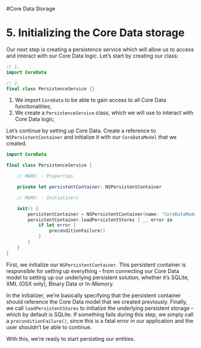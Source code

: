 #Core Data Storage

# 5. Initializing the Core Data storage

Our next step is creating a persistence service which will allow us to access and interact with our Core Data logic. Let’s start by creating our class:

```swift
// 1.
import CoreData

// 2.
final class PersistenceService {}
```

1. We import `CoreData` to be able to gain access to all Core Data functionalities;
2. We create a `PersistenceService` class, which we will use to interact with Core Data logic;

Let’s continue by setting up Core Data. Create a reference to `NSPersistentContainer` and initialize it with our `CoreDataModel` that we created.

```swift
import CoreData

final class PersistenceService {

    // MARK: - Properties

    private let persistentContainer: NSPersistentContainer

    // MARK: - Initialziers

    init() {
        persistentContainer = NSPersistentContainer(name: "CoreDataModel")
        persistentContainer.loadPersistentStores { _, error in
            if let error {
                preconditionFailure()
            }
        }
    }
}
```

First, we initialize our `NSPersistentContainer`. This persistent container is responsible for setting up everything - from connecting our Core Data model to setting up our underlying persistent solution, whether it’s SQLite, XML (OSX only), Binary Data or In-Memory.

In the initializer, we’re basically specifying that the persistent container should reference the Core Data model that we created previously. Finally, we call `loadPersistentStores` to initialize the underlying persistent storage - which by default is SQLite. If something fails during this step, we simply call a `preconditionFailure()`, since this is a fatal error in our application and the user shouldn’t be able to continue.

With this, we’re ready to start persisting our entities.
